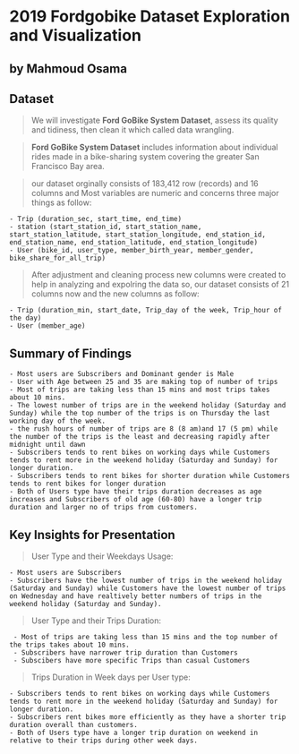 # 2019 Fordgobike Dataset Exploration and Visualization
## by Mahmoud Osama


## Dataset
> We will investigate **Ford GoBike System Dataset**, assess its quality and tidiness, then clean it which called data wrangling. 

>**Ford GoBike System Dataset**  includes information about individual rides made
in a bike-sharing system covering the greater San Francisco Bay area.

> our dataset orginally consists of 183,412 row (records) and 16 columns and Most variables are numeric and concerns three major things as follow: 
>        
    - Trip (duration_sec, start_time, end_time)
    - station (start_station_id, start_station_name, start_station_latitude, start_station_longitude, end_station_id, end_station_name, end_station_latitude, end_station_longitude)
    - User (bike_id, user_type, member_birth_year, member_gender, bike_share_for_all_trip)
 
> After adjustment and cleaning process new columns were created to help in analyzing and expolring the data so, our dataset consists of 21 columns now and the new columns as follow:
>
    - Trip (duration_min, start_date, Trip_day of the week, Trip_hour of the day)
    - User (member_age)

## Summary of Findings

>   
    - Most users are Subscribers and Dominant gender is Male 
    - User with Age between 25 and 35 are making top of number of trips 
    - Most of trips are taking less than 15 mins and most trips takes about 10 mins.
    - The lowest number of trips are in the weekend holiday (Saturday and Sunday) while the top number of the trips is on Thursday the last working day of the week.
    - the rush hours of number of trips are 8 (8 am)and 17 (5 pm) while the number of the trips is the least and decreasing rapidly after midnight until dawn
    - Subscribers tends to rent bikes on working days while Customers tends to rent more in the weekend holiday (Saturday and Sunday) for longer duration.
    - Subscribers tends to rent bikes for shorter duration while Customers tends to rent bikes for longer duration
    - Both of Users type have their trips duration decreases as age increases and Subscribers of old age (60-80) have a longer trip duration and larger no of trips from customers.


## Key Insights for Presentation

> User Type and their Weekdays Usage:
>
    - Most users are Subscribers
    - Subscribers have the lowest number of trips in the weekend holiday (Saturday and Sunday) while Customers have the lowest number of trips on Wednesday and have realtively better numbers of trips in the weekend holiday (Saturday and Sunday).
    
    
> User Type and their Trips Duration:
>   
     - Most of trips are taking less than 15 mins and the top number of the trips takes about 10 mins.
     - Subscribers have narrower trip duration than Customers
     - Subscibers have more specific Trips than casual Customers
     
> Trips Duration in Week days per User type:
>    
    - Subscribers tends to rent bikes on working days while Customers tends to rent more in the weekend holiday (Saturday and Sunday) for longer duration.
    - Subscribers rent bikes more efficiently as they have a shorter trip duration overall than customers.
    - Both of Users type have a longer trip duration on weekend in relative to their trips during other week days.



